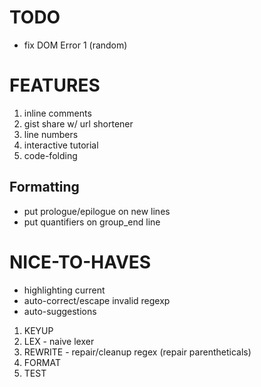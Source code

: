 TODO
====

* fix DOM Error 1 (random)


FEATURES
========

1. inline comments
2. gist share w/ url shortener
3. line numbers
4. interactive tutorial
5. code-folding


Formatting
----------

* put prologue/epilogue on new lines
* put quantifiers on group_end line


NICE-TO-HAVES
=============

* highlighting current
* auto-correct/escape invalid regexp
* auto-suggestions

1. KEYUP
2. LEX - naive lexer
3. REWRITE - repair/cleanup regex (repair parentheticals)
4. FORMAT
5. TEST
